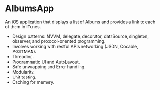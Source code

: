 # AlbumsApp


An iOS application that displays a list of Albums and provides a link to each of them in iTunes.  

* Design patterns: MVVM, delegate, decorator, dataSource, singleton, observer, and protocol-oriented programming.
* Involves working with restful APIs networking (JSON, Codable, POSTMAN).
* Threading.
* Programmatic UI and AutoLayout.
* Safe unwrapping and Error handling.
* Modularity.
* Unit testing.
* Caching for memory.

